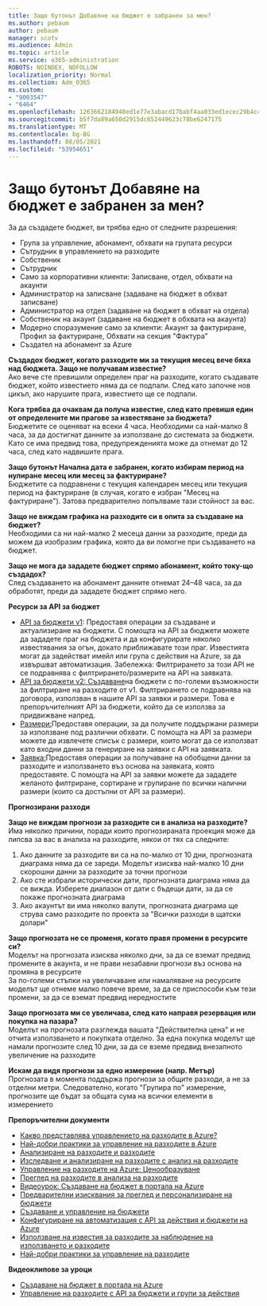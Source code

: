 ```yaml
---
title: Защо бутонът Добавяне на бюджет е забранен за мен?
ms.author: pebaum
author: pebaum
manager: scotv
ms.audience: Admin
ms.topic: article
ms.service: o365-administration
ROBOTS: NOINDEX, NOFOLLOW
localization_priority: Normal
ms.collection: Adm_O365
ms.custom:
- "9003547"
- "6464"
ms.openlocfilehash: 1263662184948ed1e77e3abacd17babf4aa033ed1ecec29b4c4afc26d6da56f0
ms.sourcegitcommit: b5f7da89a650d2915dc652449623c78be6247175
ms.translationtype: MT
ms.contentlocale: bg-BG
ms.lasthandoff: 08/05/2021
ms.locfileid: "53954651"
---
```

# <a name="why-is-the-add-budget-button-disabled-for-me"></a>Защо бутонът Добавяне на бюджет е забранен за мен?

За да създадете бюджет, ви трябва едно от следните разрешения:

- Група за управление, абонамент, обхвати на групата ресурси
- Сътрудник в управлението на разходите
- Собственик
- Сътрудник
- Само за корпоративни клиенти: Записване, отдел, обхвати на акаунти
- Администратор на записване (задаване на бюджет в обхват записване)
- Администратор на отдел (задаване на бюджет в обхват на отдела)
- Собственик на акаунт (задаване на бюджет в обхвата на акаунта)
- Модерно споразумение само за клиенти: Акаунт за фактуриране, Профил за фактуриране, Обхвати на секция "Фактура"
- Създател на абонамент за Azure

**Създадох бюджет, когато разходите ми за текущия месец вече бяха над бюджета. Защо не получавам известие?**  
Ако вече сте превишили определен праг на разходите, когато създавате бюджет, който известието няма да се подпали. След като започне нов цикъл, ако нарушите прага, известието ще се подпали.

**Кога трябва да очаквам да получа известие, след като превишя един от определените ми прагове за известяване за бюджета?**  
Бюджетите се оценяват на всеки 4 часа. Необходими са най-малко 8 часа, за да достигнат данните за използване до системата за бюджети. Като се има предвид това, предупрежденията може да отнемат до 12 часа, след като надвишите прага.

**Защо бутонът Начална дата е забранен, когато избирам период на нулиране месец или месец за фактуриране?**  
Бюджетите са подравнени с текущия календарен месец или текущия период на фактуриране (в случая, когато е избран "Месец на фактуриране"). Затова предварително попълваме тази стойност за вас.

**Защо не виждам графика на разходите си в опита за създаване на бюджет?**  
Необходими са ни най-малко 2 месеца данни за разходите, преди да можем да изобразим графика, която да ви помогне при създаването на бюджет.

**Защо не мога да зададете бюджет спрямо абонамент, който току-що създадох?**  
След създаването на абонамент данните отнемат 24–48 часа, за да обработят, преди да зададете бюджет спрямо него.

**Ресурси за API за бюджет**

- [API за бюджети v1](https://docs.microsoft.com/rest/api/consumption/budgets?WT.mc_id=Portal-Microsoft_Azure_Support): Предоставя операции за създаване и актуализиране на бюджети. С помощта на API за бюджети можете да зададете праг на бюджета и да конфигурирате няколко известявания за огън, докато приближавате този праг. Известията могат да задействат имейл или група с действия на Azure, за да извършват автоматизация. Забележка: Филтрирането за този API не се подравнява с филтрирането/размерите на API на заявката.
- [API за бюджети v2: Създаване](https://github.com/Azure/azure-rest-api-specs/blob/master/specification/cost-management/resource-manager/Microsoft.CostManagement/preview/2019-04-01-preview/examples/CreateOrUpdateBudget.json)на бюджети с по-големи възможности за филтриране на разходите от v1. Филтрирането се подравнява на договора, използван в нашите API за заявки и размери. Това е препоръчителният API за бюджети, който да се използва за придвижване напред.
- [Размери:](https://docs.microsoft.com/rest/api/cost-management/dimensions?WT.mc_id=Portal-Microsoft_Azure_Support)Предоставя операции, за да получите поддържани размери за използване под различни обхвати. С помощта на API за размери можете да извлечете списък с размери, които могат да се използват като входни данни за генериране на заявки с API на заявката.
- [Заявка:](https://docs.microsoft.com/rest/api/cost-management/query?WT.mc_id=Portal-Microsoft_Azure_Support)Предоставя операции за получаване на обобщени данни за разходите и използването въз основа на заявката, която предоставяте. С помощта на API за заявки можете да зададете желаното филтриране, сортиране и групиране по всички налични размери (които са достъпни от API за размери).

**Прогнозирани разходи**

**Защо не виждам прогнози за разходите си в анализа на разходите?**  
Има няколко причини, поради които прогнозираната проекция може да липсва за вас в анализа на разходите, някои от тях са следните:

1. Ако данните за разходите ви са на по-малко от 10 дни, прогнозната диаграма няма да се зареди. Моделът изисква най-малко 10 дни скорошни данни за разходите за точни прогнози
2. Ако сте избрали исторически дати, прогнозната диаграма няма да се вижда. Изберете диапазон от дати с бъдещи дати, за да се покаже прогнозната диаграма
3. Ако акаунтът ви има няколко валути, прогнозната диаграма ще струва само разходите по проекта за "Всички разходи в щатски долари"

**Защо прогнозата не се променя, когато правя промени в ресурсите си?**  
Моделът на прогнозата изисква няколко дни, за да се вземат предвид промените в акаунта, и не прави незабавни прогнози въз основа на промяна в ресурсите  
За по-големи стъпки на увеличаване или намаляване на ресурсите моделът ще отнеме малко повече време, за да се приспособи към тези промени, за да се вземат предвид нередностите

**Защо прогнозата ми се увеличава, след като направя резервация или покупка на пазара?**  
Моделът на прогнозата разглежда вашата "Действителна цена" и не отчита използването и покупката отделно. За една покупка моделът ще намали прогнозите след 10 дни, за да се вземе предвид внезапното увеличение на разходите

**Искам да видя прогнози за едно измерение (напр. Метър)**  
Прогнозата в момента поддържа прогнози за общите разходи, а не за отделни метри. Следователно, когато "Групира по" измерение, прогнозите ще бъдат за общата сума на всички елементи в измерението

**Препоръчителни документи**

- [Какво представлява управлението на разходите в Azure?](https://docs.microsoft.com/azure/cost-management/overview-cost-mgt?WT.mc_id=Portal-Microsoft_Azure_Support)
- [Най-добри практики за управление на разходите в Azure](https://docs.microsoft.com/azure/cost-management/cost-mgt-best-practices?WT.mc_id=Portal-Microsoft_Azure_Support)
- [Анализиране на разходите и разходите](https://docs.microsoft.com/azure/cost-management/quick-acm-cost-analysis?WT.mc_id=Portal-Microsoft_Azure_Support)
- [Изследване и анализиране на разходите с анализ на разходите](https://docs.microsoft.com/azure/cost-management/quick-acm-cost-analysis?WT.mc_id=Portal-Microsoft_Azure_Support)
- [Управление на разходите на Azure: Ценообразуване](https://azure.microsoft.com/services/cost-management/#pricing)
- [Преглед на разходите в анализа на разходите](https://docs.microsoft.com/azure/cost-management-billing/costs/quick-acm-cost-analysis?WT.mc_id=Portal-Microsoft_Azure_Support#review-costs-in-cost-analysis)
- [Видеоурок: Създаване на бюджет в портала на Azure](https://www.youtube.com/watch?v=ExIVG_Gr45A&t=4s)
- [Предварителни изисквания за преглед и персонализиране на бюджети](https://docs.microsoft.com/azure/cost-management-billing/costs/tutorial-acm-create-budgets?WT.mc_id=Portal-Microsoft_Azure_Support#prerequisites)
- [Създаване и управление на бюджети](https://docs.microsoft.com/azure/cost-management-billing/costs/tutorial-acm-create-budgets?WT.mc_id=Portal-Microsoft_Azure_Support#create-a-budget-in-the-azure-portal)
- [Конфигуриране на автоматизация с API за действия и бюджети на Azure](https://docs.microsoft.com/azure/cost-management/tutorial-acm-create-budgets?WT.mc_id=Portal-Microsoft_Azure_Support#trigger-an-action-group)
- [Използване на известия за разходите за наблюдение на използването и разходите](https://docs.microsoft.com/azure/cost-management/cost-mgt-alerts-monitor-usage-spending?WT.mc_id=Portal-Microsoft_Azure_Support)
- [Най-добри практики за управление на разходите](https://docs.microsoft.com/azure/cost-management/cost-mgt-best-practices?WT.mc_id=Portal-Microsoft_Azure_Support)  

**Видеоклипове за уроци**

- [Създаване на бюджет в портала на Azure](https://go.microsoft.com/fwlink/?linkid=2146761)
- [Управление на разходите с API за бюджети и групи за действия](https://go.microsoft.com/fwlink/?linkid=2147038)